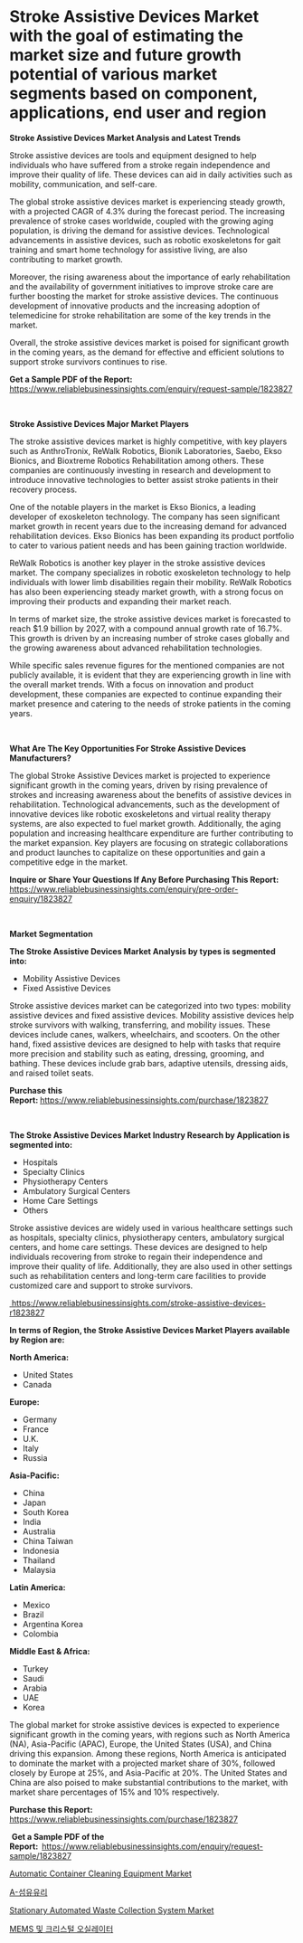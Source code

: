 <p><h1>Stroke Assistive Devices Market with the goal of estimating the market size and future growth potential of various market segments based on component, applications, end user and region</h1></p><p><strong>Stroke Assistive Devices Market Analysis and Latest Trends</strong></p>
<p><p>Stroke assistive devices are tools and equipment designed to help individuals who have suffered from a stroke regain independence and improve their quality of life. These devices can aid in daily activities such as mobility, communication, and self-care.</p><p>The global stroke assistive devices market is experiencing steady growth, with a projected CAGR of 4.3% during the forecast period. The increasing prevalence of stroke cases worldwide, coupled with the growing aging population, is driving the demand for assistive devices. Technological advancements in assistive devices, such as robotic exoskeletons for gait training and smart home technology for assistive living, are also contributing to market growth.</p><p>Moreover, the rising awareness about the importance of early rehabilitation and the availability of government initiatives to improve stroke care are further boosting the market for stroke assistive devices. The continuous development of innovative products and the increasing adoption of telemedicine for stroke rehabilitation are some of the key trends in the market.</p><p>Overall, the stroke assistive devices market is poised for significant growth in the coming years, as the demand for effective and efficient solutions to support stroke survivors continues to rise.</p></p>
<p><strong>Get a Sample PDF of the Report:&nbsp;</strong> <a href="https://www.reliablebusinessinsights.com/enquiry/request-sample/1823827">https://www.reliablebusinessinsights.com/enquiry/request-sample/1823827</a></p>
<p>&nbsp;</p>
<p><strong>Stroke Assistive Devices Major Market Players</strong></p>
<p><p>The stroke assistive devices market is highly competitive, with key players such as AnthroTronix, ReWalk Robotics, Bionik Laboratories, Saebo, Ekso Bionics, and Bioxtreme Robotics Rehabilitation among others. These companies are continuously investing in research and development to introduce innovative technologies to better assist stroke patients in their recovery process.</p><p>One of the notable players in the market is Ekso Bionics, a leading developer of exoskeleton technology. The company has seen significant market growth in recent years due to the increasing demand for advanced rehabilitation devices. Ekso Bionics has been expanding its product portfolio to cater to various patient needs and has been gaining traction worldwide.</p><p>ReWalk Robotics is another key player in the stroke assistive devices market. The company specializes in robotic exoskeleton technology to help individuals with lower limb disabilities regain their mobility. ReWalk Robotics has also been experiencing steady market growth, with a strong focus on improving their products and expanding their market reach.</p><p>In terms of market size, the stroke assistive devices market is forecasted to reach $1.9 billion by 2027, with a compound annual growth rate of 16.7%. This growth is driven by an increasing number of stroke cases globally and the growing awareness about advanced rehabilitation technologies.</p><p>While specific sales revenue figures for the mentioned companies are not publicly available, it is evident that they are experiencing growth in line with the overall market trends. With a focus on innovation and product development, these companies are expected to continue expanding their market presence and catering to the needs of stroke patients in the coming years.</p></p>
<p>&nbsp;</p>
<p><strong>What Are The Key Opportunities For Stroke Assistive Devices Manufacturers?</strong></p>
<p><p>The global Stroke Assistive Devices market is projected to experience significant growth in the coming years, driven by rising prevalence of strokes and increasing awareness about the benefits of assistive devices in rehabilitation. Technological advancements, such as the development of innovative devices like robotic exoskeletons and virtual reality therapy systems, are also expected to fuel market growth. Additionally, the aging population and increasing healthcare expenditure are further contributing to the market expansion. Key players are focusing on strategic collaborations and product launches to capitalize on these opportunities and gain a competitive edge in the market.</p></p>
<p><strong>Inquire or Share Your Questions If Any Before Purchasing This Report:</strong> <a href="https://www.reliablebusinessinsights.com/enquiry/pre-order-enquiry/1823827">https://www.reliablebusinessinsights.com/enquiry/pre-order-enquiry/1823827</a></p>
<p>&nbsp;</p>
<p><strong>Market Segmentation</strong></p>
<p><strong>The Stroke Assistive Devices Market Analysis by types is segmented into:</strong></p>
<p><ul><li>Mobility Assistive Devices</li><li>Fixed Assistive Devices</li></ul></p>
<p><p>Stroke assistive devices market can be categorized into two types: mobility assistive devices and fixed assistive devices. Mobility assistive devices help stroke survivors with walking, transferring, and mobility issues. These devices include canes, walkers, wheelchairs, and scooters. On the other hand, fixed assistive devices are designed to help with tasks that require more precision and stability such as eating, dressing, grooming, and bathing. These devices include grab bars, adaptive utensils, dressing aids, and raised toilet seats.</p></p>
<p><strong>Purchase this Report:&nbsp;</strong><a href="https://www.reliablebusinessinsights.com/purchase/1823827">https://www.reliablebusinessinsights.com/purchase/1823827</a></p>
<p>&nbsp;</p>
<p><strong>The Stroke Assistive Devices Market Industry Research by Application is segmented into:</strong></p>
<p><ul><li>Hospitals</li><li>Specialty Clinics</li><li>Physiotherapy Centers</li><li>Ambulatory Surgical Centers</li><li>Home Care Settings</li><li>Others</li></ul></p>
<p><p>Stroke assistive devices are widely used in various healthcare settings such as hospitals, specialty clinics, physiotherapy centers, ambulatory surgical centers, and home care settings. These devices are designed to help individuals recovering from stroke to regain their independence and improve their quality of life. Additionally, they are also used in other settings such as rehabilitation centers and long-term care facilities to provide customized care and support to stroke survivors.</p></p>
<p><a href="https://www.reliablebusinessinsights.com/stroke-assistive-devices-r1823827">&nbsp;https://www.reliablebusinessinsights.com/stroke-assistive-devices-r1823827</a></p>
<p><strong>In terms of Region, the Stroke Assistive Devices Market Players available by Region are:</strong></p>
<p>
    <p> <strong> North America: </strong>
        <ul>
            <li>United States</li>
            <li>Canada</li>
        </ul>
        </p> 
    <p> <strong> Europe: </strong>
        <ul>
            <li>Germany</li>
            <li>France</li>
            <li>U.K.</li>
            <li>Italy</li>
            <li>Russia</li>
        </ul>
        </p> 
    <p> <strong> Asia-Pacific: </strong>
        <ul>
            <li>China</li>
            <li>Japan</li>
            <li>South Korea</li>
            <li>India</li>
            <li>Australia</li>
            <li>China Taiwan</li>
            <li>Indonesia</li>
            <li>Thailand</li>
            <li>Malaysia</li>
        </ul>
        </p> 
    <p> <strong> Latin America: </strong>
        <ul>
            <li>Mexico</li>
            <li>Brazil</li>
            <li>Argentina Korea</li>
            <li>Colombia</li>
        </ul>
        </p> 
    <p> <strong> Middle East & Africa: </strong>
        <ul>
            <li>Turkey</li>
            <li>Saudi</li>
            <li>Arabia</li>
            <li>UAE</li>
            <li>Korea</li>
        </ul>
    </p>
    </p>
<p><p>The global market for stroke assistive devices is expected to experience significant growth in the coming years, with regions such as North America (NA), Asia-Pacific (APAC), Europe, the United States (USA), and China driving this expansion. Among these regions, North America is anticipated to dominate the market with a projected market share of 30%, followed closely by Europe at 25%, and Asia-Pacific at 20%. The United States and China are also poised to make substantial contributions to the market, with market share percentages of 15% and 10% respectively.</p></p>
<p><strong>Purchase this Report: </strong><a href="https://www.reliablebusinessinsights.com/purchase/1823827">https://www.reliablebusinessinsights.com/purchase/1823827</a></p>
<p>&nbsp;<strong>Get a Sample PDF of the Report:&nbsp;&nbsp;</strong><a href="https://www.reliablebusinessinsights.com/enquiry/request-sample/1823827">https://www.reliablebusinessinsights.com/enquiry/request-sample/1823827</a></p>
<p><strong></strong></p>
<p><p><a href="https://github.com/marloy8/Market-Research-Report-List-5/blob/main/automatic-container-cleaning-equipment-market.md">Automatic Container Cleaning Equipment Market</a></p><p><a href="https://github.com/AnthonyWratten/Market-Research-Report-List-1/blob/main/6518693180431.md">A-섬유유리</a></p><p><a href="https://github.com/WillieWoodard/Market-Research-Report-List-5/blob/main/stationary-automated-waste-collection-system-market.md">Stationary Automated Waste Collection System Market</a></p><p><a href="https://github.com/plelbej847484502/Market-Research-Report-List-3/blob/main/7377690180432.md">MEMS 및 크리스털 오실레이터</a></p></p>